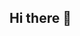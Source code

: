## Hi there 👋

<!--
**KingOz-stack/KingOz-stack** is a ✨ _special_ ✨ repository because its `README.md` (this file) appears on your GitHub profile.

Here are some ideas to get you started:

- 🔭 I’m currently working on developing an AI Model
- 🌱 I’m currently learning Python
- 👯 I’m looking to collaborate on Data Science/Software Engineering Projects
- 📫 How to reach me: umejesif@gmail.com
- 😄 Pronouns: She/her
- ⚡ Fun fact: I love learning new things!
-->
